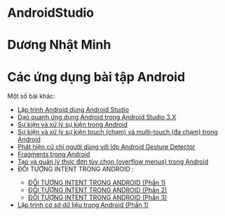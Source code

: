 # AndroidStudio
# Dương Nhật Minh

<h1>Các ứng dụng bài tập Android</h1>
<a>Một số bài khác:</a>
<ul>
<li><a href="https://github.com/DuongNhatMinh/LamQuenAndroid">Lập trình Android dùng Android Studio</a></li>
<li><a href="https://github.com/DuongNhatMinh/AndroidStudio3.X">Dạo quanh ứng dụng Android trong Android Studio 3.X</a></li>
<li><a href="https://github.com/DuongNhatMinh/BasicView">Sự kiện và xử lý sự kiện trong Android</a></li>
<li><a href="https://github.com/DuongNhatMinh/MotionEvent">Sự kiện và xử lý sự kiện touch (chạm) và multi-touch (đa chạm) trong Android</a></li>
<li><a href="https://github.com/DuongNhatMinh/CommonGestures">Phát hiện cử chỉ người dùng với lớp Android Gesture Detector</a></li>
<li><a href="https://github.com/DuongNhatMinh/Fragments">Fragments trong Android</a></li>
<li><a href="https://github.com/DuongNhatMinh/MenuExample">Tạo và quản lý thực đơn tùy chọn (overflow menus) trong Android</a></li>
<li><a>ĐỐI TƯỢNG INTENT TRONG ANDROID :</a></li>
<ul>
  <li><a href="https://github.com/DuongNhatMinh/ExplicitIntent">ĐỐI TƯỢNG INTENT TRONG ANDROID (Phần 1)</a></li>
  <li><a href="https://github.com/DuongNhatMinh/ImplicitIntent">ĐỐI TƯỢNG INTENT TRONG ANDROID (Phần 2)</a></li>
  <li><a href="https://github.com/DuongNhatMinh/SendBroadcast">ĐỐI TƯỢNG INTENT TRONG ANDROID (Phần 3)</a></li>
</ul>
<li><a href="https://github.com/DuongNhatMinh/SQLiteDemoApplication">Lập trình cơ sở dữ liệu trong Android (Phần 1)</a></li>
</ul>
